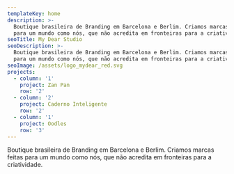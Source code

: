 ```yaml
---
templateKey: home
description: >-
  Boutique brasileira de Branding em Barcelona e Berlim. Criamos marcas feitas
  para um mundo como nós, que não acredita em fronteiras para a criatividade.
seoTitle: My Dear Studio
seoDescription: >-
  Boutique brasileira de Branding em Barcelona e Berlim. Criamos marcas feitas
  para um mundo como nós, que não acredita em fronteiras para a criatividade.
seoImage: /assets/logo_mydear_red.svg
projects:
  - column: '1'
    project: Zan Pan
    row: '2'
  - column: '2'
    project: Caderno Inteligente
    row: '2'
  - column: '1'
    project: Oodles
    row: '3'
---
```

Boutique brasileira de Branding em Barcelona e Berlim. Criamos marcas feitas para um mundo como nós, que não acredita em fronteiras para a criatividade.
